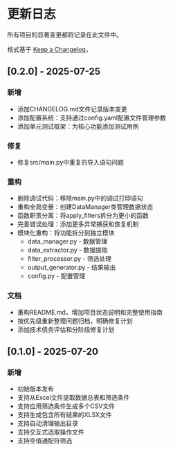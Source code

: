 # 更新日志

所有项目的显著变更都将记录在此文件中。

格式基于 [Keep a Changelog](https://keepachangelog.com/zh-CN/1.0.0/)。

## [0.2.0] - 2025-07-25

### 新增
- 添加CHANGELOG.md文件记录版本变更
- 添加配置系统：支持通过config.yaml配置文件管理参数
- 添加单元测试框架：为核心功能添加测试用例

### 修复
- 修复src/main.py中重复的导入语句问题

### 重构
- 删除调试代码：移除main.py中的调试打印语句
- 重构全局变量：创建DataManager类管理数据状态
- 函数职责分离：将apply_filters拆分为更小的函数
- 完善错误处理：添加更多异常捕获和恢复机制
- 模块化重构：将功能拆分到独立模块
  - data_manager.py - 数据管理
  - data_extractor.py - 数据提取
  - filter_processor.py - 筛选处理
  - output_generator.py - 结果输出
  - config.py - 配置管理

### 文档
- 重构README.md，增加项目状态说明和完整使用指南
- 按优先级重新整理问题归档，明确修复计划
- 添加技术债务评估和分阶段修复计划

## [0.1.0] - 2025-07-20

### 新增
- 初始版本发布
- 支持从Excel文件提取数据总表和筛选条件
- 支持应用筛选条件生成多个CSV文件
- 支持生成包含所有结果的XLSX文件
- 支持自动清理输出目录
- 支持交互式选取操作文件
- 支持空值通配符筛选